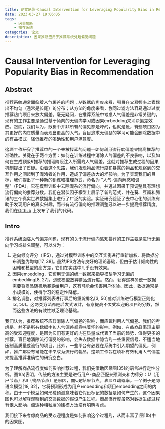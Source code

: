 ```yaml
---
title: 论文记录-Causal Intervention for Leveraging Popularity Bias in Recommendation
date: 2023-03-27 19:06:05
tags:
    - 因果推断
    - 推荐系统
categories: 论文
description: 因果推断应用于推荐系统处理偏见问题
---
```


# Causal Intervention for Leveraging Popularity Bias in Recommendation

## Abstract
推荐系统通常面临着人气偏差的问题：从数据的角度来看，项目在交互频率上表现出不均匀（通常是长尾）的分布；从方法的角度来看，协同过滤方法容易通过过度推荐热门项目来放大偏差。毫无疑问，在推荐系统中考虑人气偏差是非常关键的，现有的工作主要是通过基于倾向的无偏向学习或因果embedding来消除偏差效应。然而，我们认为，数据中并非所有的偏见都是坏的，也就是说，有些项目因为其更好的内在质量而表现出更高的人气。盲目追求无偏见的学习可能会删除数据中的有益模式，降低推荐的准确性和用户满意度。

这项工作研究了推荐中的一个未被探索的问题--如何利用流行度偏差来提高推荐的准确性。关键在于两个方面：如何在训练过程中消除人气偏差的不良影响，以及如何在生成顶级𝐾推荐的推理阶段注入所需的人气偏差。这就对推荐生成过程的因果机制提出了质疑。沿着这个思路，我们发现物品流行度在暴露的物品和观察到的交互作用之间起到了混淆者的作用，造成了偏差放大的坏影响。为了实现我们的目标，我们提出了一种新的训练和推理范式，命名为 "人气-偏向解惑和调整"（PDA）。它在模型训练中去除混杂的流行偏向，并通过因果干预调整具有理想流行偏向的推荐分数。我们在潜伏因子模型上展示了新的范式，并在葵、豆瓣和腾讯的三个真实世界数据集上进行了广泛的实验。实证研究验证了去中心化的训练有助于发现用户的真实兴趣，而带有流行偏向的推理调整可以进一步提高推荐精度。我们在[Github](https://github.com/zyang1580/PDA) 上发布了我们的代码。

## Intro
推荐系统面临人气偏差问题，现有的关于流行偏向感知推荐的工作主要是进行无偏向学习或排名调整，可以分为：
1. 逆向倾向评分（IPS），通过对模型训练中的交互实例进行重新加权，将数据分布调整为均匀[17, 38]。虽然IPS方法有良好的理论基础，但由于估计倾向性的困难和模型的高方差，它们在实践中几乎没有效果。
2. 因果embedding，它使用无偏的统一数据来指导模型学习无偏的embedding[8, 27]，迫使模型放弃商品流行度。然而，获得这样的统一数据需要将商品随机地暴露给用户，这有可能会伤害用户体验。因此，数据通常是小规模的，使得学习的稳定性降低。
3. 排名调整，对推荐列表进行事后的重新排名[3, 50]或对训练进行模型正则化[2, 50]。这两类方法都是启发式设计，有意提高不太受欢迎的项目的分数，然而这些方法的有效性缺乏理论基础。

我们认为，推荐系统不应该消除人气偏差的影响，而应该利用人气偏差。我们的考虑是，并不是所有数据中的人气偏差都意味着坏的影响。例如，有些商品表现出更高的受欢迎程度，是因为它们有更好的内在质量或代表了当前的趋势，值得更多的推荐。盲目地消除流行偏见的影响，会失去数据中隐含的一些重要信号，不适当地压制高质量或流行的项目。此外，一些平台有必要在系统中引入期望的偏见，例如，推广那些有可能在未来成为流行的物品。这项工作旨在填补有效利用人气偏差来提高推荐准确性的研究空白。

为了理解商品流行度如何影响推荐过程，我们先借助因果图[35]的语言进行定性分析。图1(a)表明，传统的方法主要是进行用户-商品匹配来预测亲和力得分：$U$（用户节点）和$I$（物品节点）是原因，而$C$是结果节点，表示互动概率。一个例子是隐语义模型[18, 32]，它将预测形成为用户embedding和项目embedding之间的内积。由于一个模型如何形成预测意味着它假设标记的数据是如何产生的，这个因果图也可以解释观察到的交互数据的假设产生过程。商品流行度虽然对数据生成过程有很大影响，但这种粗粒度的建模方法没有明确考虑。

我们接下来考虑商品的受欢迎程度是如何影响这个过程的，从而丰富了 图1(b)中的因果图。